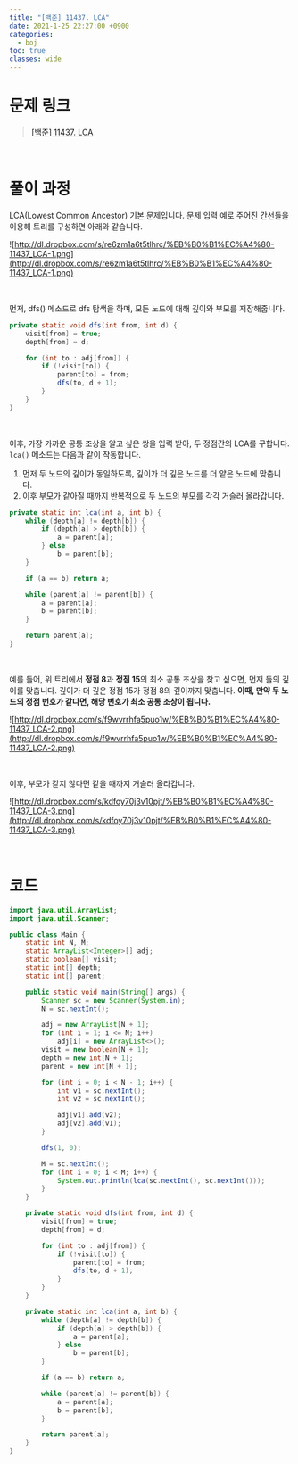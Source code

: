 ```yaml
---
title: "[백준] 11437. LCA"
date: 2021-1-25 22:27:00 +0900
categories:
  - boj
toc: true
classes: wide
---
```


# 문제 링크

> [[백준] 11437. LCA](https://www.acmicpc.net/problem/11437)

<br>

# 풀이 과정

LCA(Lowest Common Ancestor) 기본 문제입니다. 문제 입력 예로 주어진 간선들을 이용해 트리를 구성하면 아래와 같습니다.

![http://dl.dropbox.com/s/re6zm1a6t5tlhrc/%EB%B0%B1%EC%A4%80-11437_LCA-1.png](http://dl.dropbox.com/s/re6zm1a6t5tlhrc/%EB%B0%B1%EC%A4%80-11437_LCA-1.png)

<br>

먼저, dfs() 메소드로 dfs 탐색을 하며, 모든 노드에 대해 깊이와 부모를 저장해줍니다.

```java
private static void dfs(int from, int d) {
    visit[from] = true;
    depth[from] = d;

    for (int to : adj[from]) {
        if (!visit[to]) {
            parent[to] = from;
            dfs(to, d + 1);
        }
    }
}
```

<br>

이후, 가장 가까운 공통 조상을 알고 싶은 쌍을 입력 받아, 두 정점간의 LCA를 구합니다. `lca()` 메소드는 다음과 같이 작동합니다.

1. 먼저 두 노드의 깊이가 동일하도록, 깊이가 더 깊은 노드를 더 얕은 노드에 맞춥니다.
2. 이후 부모가 같아질 때까지 반복적으로 두 노드의 부모를 각각 거슬러 올라갑니다.

```java
private static int lca(int a, int b) {
    while (depth[a] != depth[b]) {
        if (depth[a] > depth[b]) {
            a = parent[a];
        } else
            b = parent[b];
    }

    if (a == b) return a;

    while (parent[a] != parent[b]) {
        a = parent[a];
        b = parent[b];
    }

    return parent[a];
}
```

<br>

예를 들어, 위 트리에서 **정점 8**과 **정점 15**의 최소 공통 조상을 찾고 싶으면, 먼저 둘의 깊이를 맞춥니다. 깊이가 더 깊은 정점 15가 정점 8의 깊이까지 맞춥니다. **이때, 만약 두 노드의 정점 번호가 같다면, 해당 번호가 최소 공통 조상이 됩니다.**

![http://dl.dropbox.com/s/f9wvrrhfa5puo1w/%EB%B0%B1%EC%A4%80-11437_LCA-2.png](http://dl.dropbox.com/s/f9wvrrhfa5puo1w/%EB%B0%B1%EC%A4%80-11437_LCA-2.png)

<br>

이후, 부모가 같지 않다면 같을 때까지 거슬러 올라갑니다.

![http://dl.dropbox.com/s/kdfoy70j3v10pjt/%EB%B0%B1%EC%A4%80-11437_LCA-3.png](http://dl.dropbox.com/s/kdfoy70j3v10pjt/%EB%B0%B1%EC%A4%80-11437_LCA-3.png)

<br>

# 코드

```java
import java.util.ArrayList;
import java.util.Scanner;

public class Main {
    static int N, M;
    static ArrayList<Integer>[] adj;
    static boolean[] visit;
    static int[] depth;
    static int[] parent;

    public static void main(String[] args) {
        Scanner sc = new Scanner(System.in);
        N = sc.nextInt();

        adj = new ArrayList[N + 1];
        for (int i = 1; i <= N; i++)
            adj[i] = new ArrayList<>();
        visit = new boolean[N + 1];
        depth = new int[N + 1];
        parent = new int[N + 1];

        for (int i = 0; i < N - 1; i++) {
            int v1 = sc.nextInt();
            int v2 = sc.nextInt();

            adj[v1].add(v2);
            adj[v2].add(v1);
        }

        dfs(1, 0);

        M = sc.nextInt();
        for (int i = 0; i < M; i++) {
            System.out.println(lca(sc.nextInt(), sc.nextInt()));
        }
    }

    private static void dfs(int from, int d) {
        visit[from] = true;
        depth[from] = d;

        for (int to : adj[from]) {
            if (!visit[to]) {
                parent[to] = from;
                dfs(to, d + 1);
            }
        }
    }

    private static int lca(int a, int b) {
        while (depth[a] != depth[b]) {
            if (depth[a] > depth[b]) {
                a = parent[a];
            } else
                b = parent[b];
        }

        if (a == b) return a;

        while (parent[a] != parent[b]) {
            a = parent[a];
            b = parent[b];
        }

        return parent[a];
    }
}
```